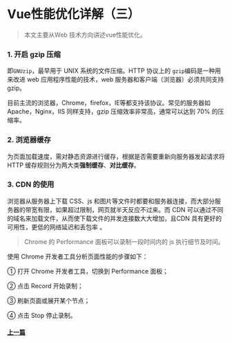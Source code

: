 # Vue性能优化详解（三）

>本文主要从Web 技术方向讲述vue性能优化。

### 1. 开启 gzip 压缩

即`GNUzip`，最早用于 UNIX 系统的文件压缩。HTTP 协议上的 `gzip`编码是一种用来改进 web 应用程序性能的技术，web 服务器和客户端（浏览器）必须共同支持 gzip。

目前主流的浏览器，Chrome，firefox，IE等都支持该协议。常见的服务器如 Apache，Nginx，IIS 同样支持，gzip 压缩效率非常高，通常可以达到 70% 的压缩率。

### 2. 浏览器缓存

为页面加载速度，需对静态资源进行缓存，根据是否需要重新向服务器发起请求将 HTTP 缓存规则分为两大类**强制缓存**、**对比缓存**。

### 3. CDN 的使用

浏览器从服务器上下载 CSS、js 和图片等文件时都要和服务器连接，而大部分服务器的带宽有限，如果超过限制，网页就半天反应不过来。而 CDN 可以通过不同的域名来加载文件，从而使下载文件的并发连接数大大增加，且CDN 具有更好的可用性，更低的网络延迟和丢包率 。

>Chrome 的 Performance 面板可以录制一段时间内的 js 执行细节及时间。

使用 Chrome 开发者工具分析页面性能的步骤如下：

① 打开 Chrome 开发者工具，切换到 Performance 面板；

② 点击 Record 开始录制；

③ 刷新页面或展开某个节点；

④ 点击 Stop 停止录制。

#### [上一篇](VueOptimize2.md)